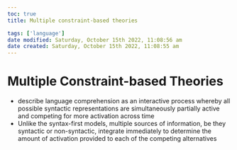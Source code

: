 ```yaml
---
toc: true
title: Multiple constraint-based theories

tags: ['language']
date modified: Saturday, October 15th 2022, 11:08:56 am
date created: Saturday, October 15th 2022, 11:08:55 am
---
```


# Multiple Constraint-based Theories


- describe language comprehension as an interactive process whereby all possible syntactic representations are simultaneously partially active and competing for more activation across time
- Unlike the syntax-first models, multiple sources of information, be they syntactic or non-syntactic, integrate immediately to determine the amount of activation provided to each of the competing alternatives



